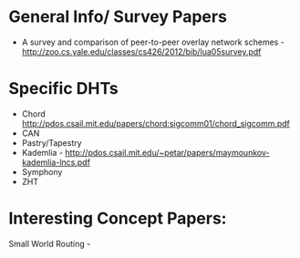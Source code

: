 


# General Info/ Survey Papers
* A survey and comparison of peer-to-peer overlay network schemes - http://zoo.cs.yale.edu/classes/cs426/2012/bib/lua05survey.pdf

# Specific DHTs
* Chord http://pdos.csail.mit.edu/papers/chord:sigcomm01/chord_sigcomm.pdf
* CAN
* Pastry/Tapestry
* Kademlia - http://pdos.csail.mit.edu/~petar/papers/maymounkov-kademlia-lncs.pdf
* Symphony
* ZHT


# Interesting Concept Papers: 
Small World Routing - 
